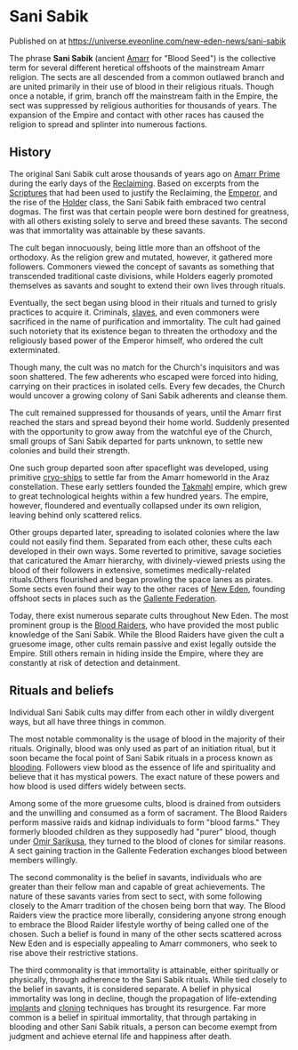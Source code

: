 # Sani Sabik
Published on  at https://universe.eveonline.com/new-eden-news/sani-sabik

The phrase **Sani Sabik** (ancient [Amarr](6BPFRy27fN4LnYlIyzvEwo) for "Blood Seed")
is the collective term for several different heretical offshoots of the
mainstream Amarr religion. The sects are all descended from a common
outlawed branch and are united primarily in their use of blood in their
religious rituals. Though once a notable, if grim, branch off the
mainstream faith in the Empire, the sect was suppressed by religious
authorities for thousands of years. The expansion of the Empire and
contact with other races has caused the religion to spread and splinter
into numerous factions.

History
-------

The original Sani Sabik cult arose thousands of years ago on [Amarr Prime](bHRN1rfoBSiLCOFANsGI4) during the early days of the
[Reclaiming](70QLNGRwCwHUgmcjTmuhsA). Based on excerpts from the
[Scriptures](tWsGYkfVxuvQDdt57cCUp) that had been used to justify the
Reclaiming, the [Emperor](3Akx6UWUOJM90aQeaPgDtJ), and the rise of the
[Holder](dO9vxs4a40LrzJyoq2L8v) class, the Sani Sabik faith embraced two
central dogmas. The first was that certain people were born destined for
greatness, with all others existing solely to serve and breed these
savants. The second was that immortality was attainable by these
savants.

The cult began innocuously, being little more than an offshoot of the
orthodoxy. As the religion grew and mutated, however, it gathered more
followers. Commoners viewed the concept of savants as something that
transcended traditional caste divisions, while Holders eagerly promoted
themselves as savants and sought to extend their own lives through
rituals.

Eventually, the sect began using blood in their rituals and turned to
grisly practices to acquire it. Criminals, [slaves](slavery),
and even commoners were sacrificed in the name of purification and
immortality. The cult had gained such notoriety that its existence began
to threaten the orthodoxy and the religiously based power of the Emperor
himself, who ordered the cult exterminated.

Though many, the cult was no match for the Church's inquisitors and was
soon shattered. The few adherents who escaped were forced into hiding,
carrying on their practices in isolated cells. Every few decades, the
Church would uncover a growing colony of Sani Sabik adherents and
cleanse them.

The cult remained suppressed for thousands of years, until the Amarr
first reached the stars and spread beyond their home world. Suddenly
presented with the opportunity to grow away from the watchful eye of the
Church, small groups of Sani Sabik departed for parts unknown, to settle
new colonies and build their strength.

One such group departed soon after spaceflight was developed, using
primitive [cryo-ships](3JbAbU0M7HPiAdm6mGTKQ8) to settle far from the
Amarr homeworld in the Araz constellation. These early settlers founded
the [Takmahl](3Xi3M3G5tNTRfcqYESe5aP) empire, which grew to great
technological heights within a few hundred years. The empire, however,
floundered and eventually collapsed under its own religion, leaving
behind only scattered relics.

Other groups departed later, spreading to isolated colonies where the
law could not easily find them. Separated from each other, these cults
each developed in their own ways. Some reverted to primitive, savage
societies that caricatured the Amarr hierarchy, with divinely-viewed
priests using the blood of their followers in extensive, sometimes
medically-related rituals.Others flourished and began prowling the
space lanes as pirates. Some sects even found their way to the other
races of [New Eden](5m9PDmbyzmRXdP1vvQETRk), founding offshoot
sects in places such as the [Gallente Federation](4bufc5OaK80rlo20Pez6gK).

Today, there exist numerous separate cults throughout New Eden. The most
prominent group is the [Blood Raiders](7obiU8rOyJkPZ3S0Faxc5W),
who have provided the most public knowledge of the Sani Sabik. While the
Blood Raiders have given the cult a gruesome image, other cults remain
passive and exist legally outside the Empire. Still others remain in
hiding inside the Empire, where they are constantly at risk of detection
and detainment.

Rituals and beliefs
-------------------

Individual Sani Sabik cults may differ from each other in wildly
divergent ways, but all have three things in common.

The most notable commonality is the usage of blood in the majority of
their rituals. Originally, blood was only used as part of an initiation
ritual, but it soon became the focal point of Sani Sabik rituals in a
process known as [blooding](5UHvE5Sg9PIgO0JfgIkMqa). Followers view
blood as the essence of life and spirituality and believe that it has
mystical powers. The exact nature of these powers and how blood is used
differs widely between sects.

Among some of the more gruesome cults, blood is drained from outsiders
and the unwilling and consumed as a form of sacrament. The Blood
Raiders perform massive raids and kidnap individuals to form "blood
farms." They formerly blooded children as they supposedly had "purer"
blood, though under [Omir Sarikusa](6UYaNpBPqY1ls1ps78PPPt), they
turned to the blood of clones for similar reasons. A sect gaining
traction in the Gallente Federation exchanges blood between members
willingly.

The second commonality is the belief in savants, individuals who are
greater than their fellow man and capable of great achievements. The
nature of these savants varies from sect to sect, with some following
closely to the Amarr tradition of the chosen being born that way. The
Blood Raiders view the practice more liberally, considering anyone
strong enough to embrace the Blood Raider lifestyle worthy of being
called one of the chosen. Such a belief is found in many of
the other sects scattered across New Eden and is especially appealing to
Amarr commoners, who seek to rise above their restrictive stations.

The third commonality is that immortality is attainable, either
spiritually or physically, through adherence to the Sani Sabik rituals.
While tied closely to the belief in savants, it is considered separate.
A belief in physical immortality was long in decline, though the
propagation of life-extending [implants](cybernetic-implants)
and [cloning](5y5CUyA9h4xXY40dInhn3o) techniques has brought its resurgence.
Far more common is a belief in spiritual immortality, that through
partaking in blooding and other Sani Sabik rituals, a person can become
exempt from judgment and achieve eternal life and happiness after death.
